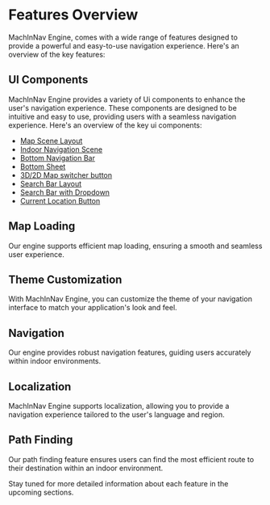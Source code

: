 # Features Overview

MachInNav Engine, comes with a wide range of features designed to provide a powerful and easy-to-use navigation experience. Here's an overview of the key features:

## UI Components

MachInNav Engine provides a variety of Ui components to enhance the user's navigation experience.
These components are designed to be intuitive and easy to use, providing users with a seamless navigation experience. 
Here's an overview of the key ui components:


- [Map Scene Layout](./ui_components.md#map-scene-layout)
- [Indoor Navigation Scene](./ui_components.md#indoor-navigation-scene)
- [Bottom Navigation Bar](./ui_components.md#bottom-navigation-bar)
- [Bottom Sheet](./ui_components.md#bottom-sheet)
- [3D/2D Map switcher button](./ui_components.md#3d2d-map-switcher-button)
- [Search Bar Layout](./ui_components.md#search-bar-layout)
- [Search Bar with Dropdown](./ui_components.md#search-bar-with-dropdown)
- [Current Location Button](./ui_components.md#current-location-button)

## Map Loading

Our engine supports efficient map loading, ensuring a smooth and seamless user experience.

## Theme Customization

With MachInNav Engine, you can customize the theme of your navigation interface to match your application's look and feel.

## Navigation

Our engine provides robust navigation features, guiding users accurately within indoor environments.

## Localization

MachInNav Engine supports localization, allowing you to provide a navigation experience tailored to the user's language and region.

## Path Finding

Our path finding feature ensures users can find the most efficient route to their destination within an indoor environment.


Stay tuned for more detailed information about each feature in the upcoming sections.